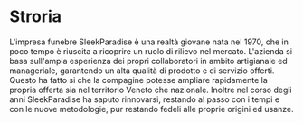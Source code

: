 # Stroria

L'impresa funebre SleekParadise è una realtà giovane nata nel 1970, che in poco tempo è riuscita a ricoprire un ruolo di rilievo nel mercato. L'azienda si basa sull'ampia esperienza dei propri collaboratori in ambito artigianale ed manageriale, garantendo un alta qualità di prodotto e di servizio offerti. Questo ha fatto si che la compagine potesse ampliare rapidamente la propria offerta sia nel territorio Veneto che nazionale. Inoltre nel corso degli anni SleekParadise ha saputo rinnovarsi, restando al passo con i tempi e con le nuove metodologie, pur restando fedeli alle proprie origini ed usanze.       